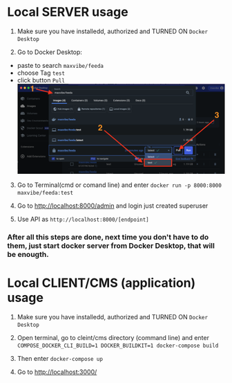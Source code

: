 # Local SERVER usage

1. Make sure you have installedd, authorized and TURNED ON `Docker Desktop`

2. Go to Docker Desktop:

- paste to search `maxvibe/feeda`
- choose Tag `test`
- click button `Pull`
  ![Screenshot](docker-search.png)

3. Go to Terminal(cmd or comand line) and enter `docker run -p 8000:8000 maxvibe/feeda:test`

4. Go to [http://localhost:8000/admin](http://localhost:8000/admin) and login just created superuser

5. Use API as `http://localhost:8000/[endpoint]`

### After all this steps are done, next time you don't have to do them, just start docker server from Docker Desktop, that will be enougth.

# Local CLIENT/CMS (application) usage

1. Make sure you have installedd, authorized and TURNED ON `Docker Desktop`

2. Open terminal, go to cleint/cms directory (command line) and enter `COMPOSE_DOCKER_CLI_BUILD=1 DOCKER_BUILDKIT=1 docker-compose build`

3. Then enter `docker-compose up`

4. Go to [http://localhost:3000/](http://localhost:3000/)
